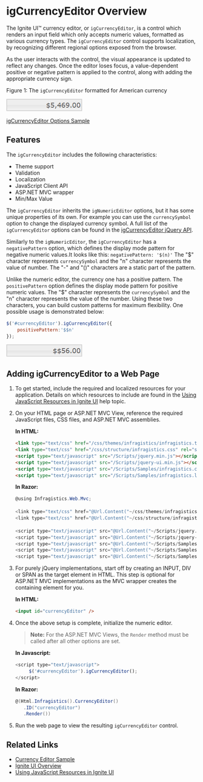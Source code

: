 ﻿<!--
|metadata|
{
    "fileName": "igcurrencyeditor-igcurrencyeditor-overview",
    "controlName": "igEditors",
    "tags": ["Getting Started"]
}
|metadata|
-->

# igCurrencyEditor Overview


The Ignite UI™ currency editor, or `igCurrencyEditor`, is a control which renders an input field which only accepts numeric values, formatted as various currency types. The `igCurrencyEditor` control supports localization, by recognizing different regional options exposed from the browser.

As the user interacts with the control, the visual appearance is updated to reflect any changes. Once the editor loses focus, a value-dependent positive or negative pattern is applied to the control, along with adding the appropriate currency sign.

Figure 1: The `igCurrencyEditor` formatted for American currency

![](images/igCurrencyEditor_Overview.png)

[igCurrencyEditor Options Sample](%%SamplesUrl%%/editors/currency-editor)

## Features

The `igCurrencyEditor` includes the following characteristics:

-   Theme support
-   Validation
-   Localization
-   JavaScript Client API
-   ASP.NET MVC wrapper
-   Min/Max Value


The `igCurrencyEditor` inherits the `igNumericEditor` options, but it has some unique properties of its own. For example you can use the `currencySymbol` option to change the displayed currency symbol. A full list of the `igCurrencyEditor` options can be found in the [igCurrencyEditor jQuery API](%%jQueryApiUrl%%/ui.igCurrencyEditor).

Similarly to the `igNumericEditor`, the `igCurrencyEditor` has a `negativePattern` option, which defines the display mode pattern for negative numeric values.It looks like this:
`negativePattern: '$(n)'`
The "$" character represents `currencySymbol` and the "n" character represents the value of number. The "-" and "()" characters are a static part of the pattern.

Unlike the numeric editor, the currency one has a positive pattern. The `positivePattern` option defines the display mode pattern for positive numeric values. The "$" character represents the `currencySymbol` and the "n" character represents the value of the number. Using these two characters, you can build custom patterns for maximum flexibility. One possible usage is demonstrated below:

```js
$('#currencyEditor').igCurrencyEditor({
	positivePattern:'$$n'
});
```
![](images/igCurrencyEditor_PositivePattern.png)

## Adding igCurrencyEditor to a Web Page

1.  To get started, include the required and localized resources for your application. Details on which resources to include are found in the [Using JavaScript Resources in Ignite UI](Deployment-Guide-JavaScript-Resources.html) help topic.
2.  On your HTML page or ASP.NET MVC View, reference the required JavaScript files, CSS files, and ASP.NET MVC assemblies.

    **In HTML:**

    ```html
    <link type="text/css" href="/css/themes/infragistics/infragistics.theme.css" rel="stylesheet" />
    <link type="text/css" href="/css/structure/infragistics.css" rel="stylesheet" />
    <script type="text/javascript" src="/Scripts/jquery.min.js"></script>
    <script type="text/javascript" src="/Scripts/jquery-ui.min.js"></script>
    <script type="text/javascript" src="/Scripts/Samples/infragistics.core.js"></script>
	<script type="text/javascript" src="/Scripts/Samples/infragistics.lob.js"></script>
    ```

	**In Razor:**

    ```csharp
    @using Infragistics.Web.Mvc;

    <link type="text/css" href="@Url.Content("~/css/themes/infragistics/infragistics.theme.css")" rel="stylesheet" />
    <link type="text/css" href="@Url.Content("~/css/structure/infragistics.css")" rel="stylesheet" />

    <script type="text/javascript" src="@Url.Content("~/Scripts/jquery.min.js")"></script>
    <script type="text/javascript" src="@Url.Content("~/Scripts/jquery-ui.min.js")"></script>
    <script type="text/javascript" src="@Url.Content("~/Scripts/Samples/infragistics.core.js")"></script>
	<script type="text/javascript" src="@Url.Content("~/Scripts/Samples/infragistics.lob.js")"></script>
    <script type="text/javascript" src="@Url.Content("~/Scripts/Samples/modules/i18n/regional/infragistics.ui.regional-en.js")"></script>
    ```

3.  For purely jQuery implementations, start off by creating an INPUT, DIV or SPAN as the target element in HTML. This step is optional for ASP.NET MVC implementations as the MVC wrapper creates the containing element for you.    

    **In HTML:**

    ```html
    <input id="currencyEditor" />
    ```

4.  Once the above setup is complete, initialize the numeric editor.

    > **Note:** For the ASP.NET MVC Views, the `Render` method must be called after all other options are set.

    **In Javascript:**

    ```js
    <script type="text/javascript">
         $('#currencyEditor').igCurrencyEditor();
    </script>
    ```

	**In Razor:**

    ```csharp
    @(Html.Infragistics().CurrencyEditor()
       .ID("currencyEditor")
       .Render())
    ```

5.  Run the web page to view the resulting `igCurrencyEditor` control.

## Related Links

-   [Currency Editor Sample](%%SamplesUrl%%/editors/currency-editor)
-   [Ignite UI Overview](NetAdvantage-for-jQuery-Overview.html)
-   [Using JavaScript Resources in Ignite UI](Deployment-Guide-JavaScript-Resources.html)

 

 


